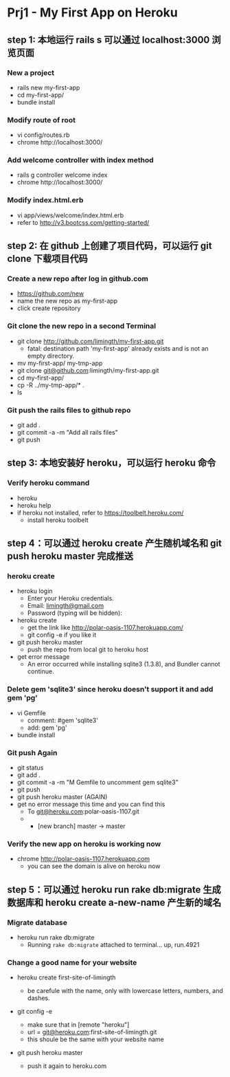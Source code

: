 
# Prj1 - My First App on Heroku

## step 1: 本地运行 rails s 可以通过 localhost:3000 浏览页面

### New a project
* rails new my-first-app
* cd my-first-app/
* bundle install

### Modify route of root 
* vi config/routes.rb 
* chrome http://localhost:3000/

### Add welcome controller with index method
* rails g controller welcome index
* chrome http://localhost:3000/

### Modify index.html.erb
* vi app/views/welcome/index.html.erb 
* refer to http://v3.bootcss.com/getting-started/

## step 2: 在 github 上创建了项目代码，可以运行 git clone 下载项目代码

### Create a new repo after log in github.com
* https://github.com/new
* name the new repo as my-first-app
* click create repository

### Git clone the new repo in a second Terminal
* git clone http://github.com/limingth/my-first-app.git
	- fatal: destination path 'my-first-app' already exists and is not an empty directory.
* mv my-first-app/ my-tmp-app
* git clone git@github.com:limingth/my-first-app.git
* cd my-first-app/
* cp -R ../my-tmp-app/* .
* ls

### Git push the rails files to github repo
* git add .
* git commit -a -m "Add all rails files"
* git push

## step 3: 本地安装好 heroku，可以运行 heroku 命令

### Verify heroku command
* heroku 
* heroku help
* if heroku not installed, refer to https://toolbelt.heroku.com/
	- install heroku toolbelt

## step 4：可以通过 heroku create 产生随机域名和 git push heroku master 完成推送

### heroku create
* heroku login 
	- Enter your Heroku credentials.
	- Email: limingth@gmail.com
	- Password (typing will be hidden): 
* heroku create
	- get the link like http://polar-oasis-1107.herokuapp.com/
	- git config -e if you like it
* git push heroku master
	- push the repo from local git to heroku host
* get error message
	- An error occurred while installing sqlite3 (1.3.8), and Bundler cannot continue.

### Delete gem 'sqlite3' since heroku doesn't support it and add gem 'pg'
* vi Gemfile
	- comment: #gem 'sqlite3'
	- add: gem 'pg'
* bundle install

### Git push Again
* git status
* git add .
* git commit -a -m "M Gemfile to uncomment gem sqlite3"
* git push 
* git push heroku master (AGAIN)
* get no error message this time and you can find this
	- To git@heroku.com:polar-oasis-1107.git
	- * [new branch]      master -> master

### Verify the new app on heroku is working now
* chrome http://polar-oasis-1107.herokuapp.com
	- you can see the domain is alive on heroku now 

## step 5：可以通过 heroku run rake db:migrate 生成数据库和 heroku create a-new-name 产生新的域名

### Migrate database 
* heroku run rake db:migrate
	- Running `rake db:migrate` attached to terminal... up, run.4921

### Change a good name for your website
* heroku create first-site-of-limingth
	- be carefule with the name, only with lowercase letters, numbers, and dashes.

* git config -e
	- make sure that in [remote "heroku"]
	- url = git@heroku.com:first-site-of-limingth.git
	- this shoule be the same with your website name

* git push heroku master 
	- push it again to heroku.com 



	
